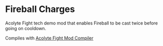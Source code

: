 # Fireball Charges

Acolyte Fight tech demo mod that enables Fireball to be cast twice before going on cooldown.

Compiles with [Acolyte Fight Mod Compiler](https://github.com/Alzarath/AFModCompiler)